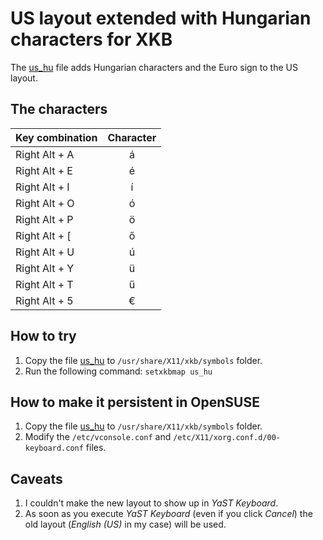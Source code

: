 # US layout extended with Hungarian characters for XKB

The [us_hu](us_hu) file adds Hungarian characters and the Euro sign to the US layout.

## The characters

| Key combination | Character |
| --------------- | :-------: |
| Right Alt + A   | á |
| Right Alt + E   | é |
| Right Alt + I   | í |
| Right Alt + O   | ó |
| Right Alt + P   | ö |
| Right Alt + [   | ő |
| Right Alt + U   | ú |
| Right Alt + Y   | ü |
| Right Alt + T   | ű |
| Right Alt + 5   | € |

## How to try

1. Copy the file [us_hu](us_hu) to `/usr/share/X11/xkb/symbols` folder.
2. Run the following command: `setxkbmap us_hu`

## How to make it persistent in OpenSUSE

1. Copy the file [us_hu](us_hu) to `/usr/share/X11/xkb/symbols` folder.
2. Modify the `/etc/vconsole.conf` and `/etc/X11/xorg.conf.d/00-keyboard.conf` files.

## Caveats

1. I couldn't make the new layout to show up in *YaST Keyboard*.
2. As soon as you execute *YaST Keyboard* (even if you click *Cancel*) the old layout (*English (US)* in my case)
will be used.